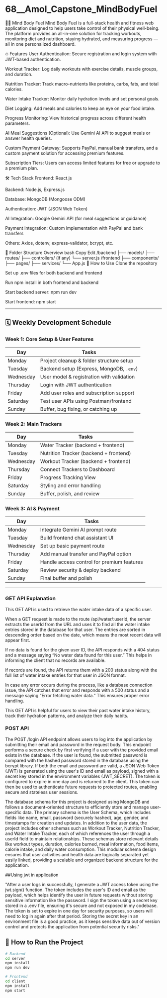 # 68__Amol_Capstone_MindBodyFuel
🧠💪 Mind Body Fuel
Mind Body Fuel is a full-stack health and fitness web application designed to help users take control of their physical well-being. The platform provides an all-in-one solution for tracking workouts, monitoring diet and nutrition, staying hydrated, and measuring progress — all in one personalized dashboard.

🔥 Features
User Authentication: Secure registration and login system with JWT-based authentication.

Workout Tracker: Log daily workouts with exercise details, muscle groups, and duration.

Nutrition Tracker: Track macro-nutrients like proteins, carbs, fats, and total calories.

Water Intake Tracker: Monitor daily hydration levels and set personal goals.

Diet Logging: Add meals and calories to keep an eye on your food intake.

Progress Monitoring: View historical progress across different health parameters.

AI Meal Suggestions (Optional): Use Gemini AI API to suggest meals or answer health queries.

Custom Payment Gateway: Supports PayPal, manual bank transfers, and a custom payment solution for accessing premium features.

Subscription Tiers: Users can access limited features for free or upgrade to a premium plan.

🛠️ Tech Stack
Frontend: React.js

Backend: Node.js, Express.js

Database: MongoDB (Mongoose ODM)

Authentication: JWT (JSON Web Token)

AI Integration: Google Gemini API (for meal suggestions or guidance)

Payment Integration: Custom implementation with PayPal and bank transfers

Others: Axios, dotenv, express-validator, bcrypt, etc.

📂 Folder Structure Overview
bash
Copy
Edit
/backend
  ├── models/
  ├── routes/
  ├── controllers/ (if any)
  └── server.js
/frontend
  ├── components/
  ├── pages/
  ├── services/
  └── App.js
🧪 How to Use
Clone the repository

Set up .env files for both backend and frontend

Run npm install in both frontend and backend

Start backend server: npm run dev

Start frontend: npm start




---

## 🗓️ Weekly Development Schedule

### **Week 1: Core Setup & User Features**
| Day        | Tasks |
|------------|-------|
| Monday     | Project cleanup & folder structure setup |
| Tuesday    | Backend setup (Express, MongoDB, `.env`) |
| Wednesday  | User model & registration with validation |
| Thursday   | Login with JWT authentication |
| Friday     | Add user roles and subscription support |
| Saturday   | Test user APIs using Postman/frontend |
| Sunday     | Buffer, bug fixing, or catching up |

### **Week 2: Main Trackers**
| Day        | Tasks |
|------------|-------|
| Monday     | Water Tracker (backend + frontend) |
| Tuesday    | Nutrition Tracker (backend + frontend) |
| Wednesday  | Workout Tracker (backend + frontend) |
| Thursday   | Connect Trackers to Dashboard |
| Friday     | Progress Tracking View |
| Saturday   | Styling and error handling |
| Sunday     | Buffer, polish, and review |

### **Week 3: AI & Payment**
| Day        | Tasks |
|------------|-------|
| Monday     | Integrate Gemini AI prompt route |
| Tuesday    | Build frontend chat assistant UI |
| Wednesday  | Set up basic payment route |
| Thursday   | Add manual transfer and PayPal option |
| Friday     | Handle access control for premium features |
| Saturday   | Review security & deploy backend |
| Sunday     | Final buffer and polish

---
### GET API Explanation
This GET API is used to retrieve the water intake data of a specific user.

When a GET request is made to the route /api/water/:userId, the server extracts the userId from the URL and uses it to find all the water intake entries stored in the database for that user. The entries are sorted in descending order based on the date, which means the most recent data will appear first.

If no data is found for the given user ID, the API responds with a 404 status and a message saying “No water data found for this user.” This helps in informing the client that no records are available.

If records are found, the API returns them with a 200 status along with the full list of water intake entries for that user in JSON format.

In case any error occurs during the process, like a database connection issue, the API catches that error and responds with a 500 status and a message saying “Error fetching water data.” This ensures proper error handling.

This GET API is helpful for users to view their past water intake history, track their hydration patterns, and analyze their daily habits.

### POST API

The POST /login API endpoint allows users to log into the application by submitting their email and password in the request body. This endpoint performs a secure check by first verifying if a user with the provided email exists in the database. If the user is found, the submitted password is compared with the hashed password stored in the database using the bcrypt library. If both the email and password are valid, a JSON Web Token (JWT) is generated using the user's ID and email as payload, signed with a secret key stored in the environment variables (JWT_SECRET). The token is configured to expire in one day and is returned to the client. This token can then be used to authenticate future requests to protected routes, enabling secure and stateless user sessions.



The database schema for this project is designed using MongoDB and follows a document-oriented structure to efficiently store and manage user-specific data. The primary schema is the User Schema, which includes fields like name, email, password (securely hashed), age, gender, and timestamps for creation and updates. In addition to the user data, the project includes other schemas such as Workout Tracker, Nutrition Tracker, and Water Intake Tracker, each of which references the user through a userId field to maintain relationships. These schemas store relevant details like workout types, duration, calories burned, meal information, food items, calorie intake, and daily water consumption. This modular schema design ensures that user activities and health data are logically separated yet easily linked, providing a scalable and organized backend structure for the application.
  

##Using jwt in application

  "After a user logs in successfully, I generate a JWT access token using the jwt.sign() function. The token includes the user's ID and email as the payload, which helps identify the user in future requests without storing sensitive information like the password. I sign the token using a secret key stored in a .env file, ensuring it's secure and not exposed in my codebase. The token is set to expire in one day for security purposes, so users will need to log in again after that period. Storing the secret key in an environment file is a good practice, as it keeps sensitive data out of version control and protects the application from potential security risks."
## 📌 How to Run the Project

```bash
# Backend
cd server
npm install
npm run dev

# Frontend
cd client
npm install
npm start


